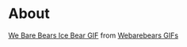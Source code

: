 # About


<div class="tenor-gif-embed" data-postid="6240685" data-share-method="host" data-width="50%" data-aspect-ratio="1.1116071428571428"><a href="https://tenor.com/view/webearbears-icebear-polarbear-creepy-smile-gif-6240685">We Bare Bears Ice Bear GIF</a> from <a href="https://tenor.com/search/webarebears-gifs">Webarebears GIFs</a></div><script type="text/javascript" async src="https://tenor.com/embed.js"></script>
